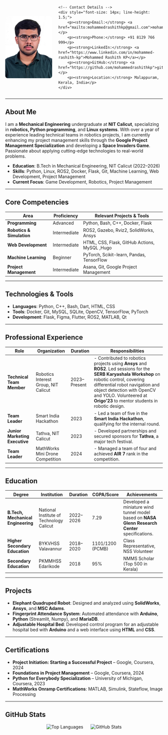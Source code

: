
<div style="display: flex; align-items: center; font-family: Arial, sans-serif;">
    <!-- Profile Image -->
    <img src="/images/profile.jpg" alt="Profile Photo" title="Mohammed Rashith KP" width="150px" height="auto" style="border-radius: 8px; margin-right: 20px;">

    <!-- Contact Details -->
    <div style="font-size: 14px; line-height: 1.5;">
        <p><strong>Email:</strong> <a href="mailto:mohammedrashithkp@gmail.com">mohammedrashithkp@gmail.com</a></p>
        <p><strong>Phone:</strong> +91 8129 766 999</p>
        <p><strong>LinkedIn:</strong> <a href="https://www.linkedin.com/in/mohammed-rashith-kp">Mohammed Rashith KP</a></p>
        <p><strong>GitHub:</strong> <a href="https://github.com/mohammedrashithkp">github.com/mohammedrashithkp</a></p>
        <p><strong>Location:</strong> Malappuram, Kerala, India</p>
    </div>
</div>

---

## **About Me**

I am a **Mechanical Engineering** undergraduate at **NIT Calicut**, specializing in **robotics, Python programming**, and **Linux systems**. With over a year of experience leading technical teams in robotics projects, I am currently enhancing my project management skills through the **Google Project Management Specialization** and developing a **Space Invaders Game**. Passionate about applying cutting-edge technologies to real-world problems.

- **Education**: B.Tech in Mechanical Engineering, NIT Calicut (2022–2026)
- **Skills**: Python, Linux, ROS2, Docker, Flask, Git, Machine Learning, Web Development, Project Management
- **Current Focus**: Game Development, Robotics, Project Management

---

## **Core Competencies**

| **Area**                       | **Proficiency**   | **Relevant Projects & Tools**                      |
|---------------------------------|-------------------|---------------------------------------------------|
| **Programming**                 | Advanced          | Python, Bash, C++, Docker, Flask                   |
| **Robotics & Simulation**       | Intermediate      | ROS2, Gazebo, Rviz2, SolidWorks, Ansys            |
| **Web Development**             | Intermediate      | HTML, CSS, Flask, GitHub Actions, MySQL ,Hugo          |
| **Machine Learning**            | Beginner          | PyTorch, Scikit-learn, Pandas, TensorFlow         |
| **Project Management**          | Intermediate      | Asana, Git, Google Project Management             |

---

## **Technologies & Tools**

- **Languages**: Python, C++, Bash, Dart, HTML, CSS
- **Tools**: Docker, Git, MySQL, SQLite, OpenCV, TensorFlow, PyTorch
- **Development**: Flask, Figma, Flutter, ROS2, MATLAB, Qt

---

## **Professional Experience**

| **Role**                       | **Organization**                          | **Duration**       | **Responsibilities**                                                                                           |
|---------------------------------|-------------------------------------------|--------------------|-----------------------------------------------------------------------------------------------------------------|
| **Technical Team Member**       | Robotics Interest Group, NIT Calicut      | 2023–Present       | - Contributed to robotics projects using **Ansys** and **ROS2**. Led sessions for the **SERB Karyashala Workshop** on robotic control, covering differential robot navigation and object detection with OpenCV and YOLO. Volunteered at **Origo'23** to mentor students in robotic design. |
| **Team Leader**                 | Smart India Hackathon                     | 2023               | - Led a team of five in the **Smart India Hackathon**, qualifying for the internal round. |
| **Junior Marketing Executive**  | Tathva, NIT Calicut                       | 2023               | - Developed partnerships and secured sponsors for **Tathva**, a major tech festival. |
| **Team Leader**                 | MathWorks Mini Drone Competition          | 2024               | - Managed a team of four and achieved **AIR 7** rank in the competition. |

---

## **Education**

| **Degree**                      | **Institution**                           | **Duration**   | **CGPA/Score**   | **Achievements**                                                                                               |
|----------------------------------|-------------------------------------------|----------------|------------------|----------------------------------------------------------------------------------------------------------------|
| **B.Tech, Mechanical Engineering** | National Institute of Technology Calicut | 2022–2026      | 7.29             | Developed a miniature wind tunnel model based on **NASA Glenn Research Center** specifications.               |
| **Higher Secondary Education**  | BYKVHSS Valavannur                        | 2018–2020      | 1101/1200 (PCMB) | Class Representative, NSS Volunteer                                                                             |
| **Secondary Education**         | PKMMHSS Edarikode                         | 2018           | 95%              | NMMS Scholar (Top 500 in Kerala)                                                                                |

---

## **Projects**

- **Elephant Quadruped Robot**: Designed and analyzed using **SolidWorks**, **Ansys**, and **MSC Adams**.
- **Fingerprint Attendance System**: Automated attendance with **Arduino**, **Python** (Streamlit, Numpy), and **MariaDB**.
- **Adjustable Hospital Bed**: Developed control program for an adjustable hospital bed with **Arduino** and a web interface using **HTML** and **CSS**.

---

## **Certifications**

- **Project Initiation: Starting a Successful Project** – Google, Coursera, 2024
- **Foundations in Project Management** – Google, Coursera, 2024
- **Python for Everybody Specialization** – University of Michigan, Coursera, 2023
- **MathWorks Onramp Certifications**: MATLAB, Simulink, Stateflow, Image Processing

---

## **GitHub Stats**  
<p align="center">
    <img src="https://github-readme-stats.vercel.app/api/top-langs?username=mohammedrashithkp&show_icons=true&locale=en&layout=compact" alt="Top Languages" style="margin-right: 20px;"/>
    <img src="https://github-readme-stats.vercel.app/api?username=mohammedrashithkp&show_icons=true&locale=en" alt="GitHub Stats"/>
  </p>

